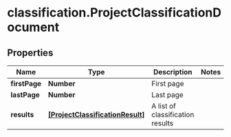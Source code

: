 # classification.ProjectClassificationDocument

## Properties
Name | Type | Description | Notes
------------ | ------------- | ------------- | -------------
**firstPage** | **Number** | First page | 
**lastPage** | **Number** | Last page | 
**results** | [**[ProjectClassificationResult]**](ProjectClassificationResult.md) | A list of classification results | 


